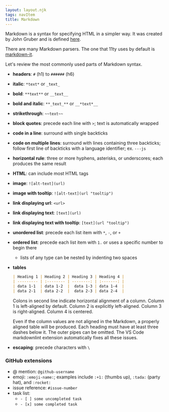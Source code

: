 ```yaml
---
layout: layout.njk
tags: navItem
title: Markdown
---
```


Markdown is a syntax for specifying HTML in a simpler way.
It was created by John Gruber and is
defined [here](https://daringfireball.net/projects/markdown/).

There are many Markdown parsers.
The one that 11ty uses by default is
[markdown-it](https://github.com/markdown-it/markdown-it).

Let's review the most commonly used parts of Markdown syntax.

- **headers**: `#` (h1) to `######` (h6)

- **italic**: `*text*` or `_text_`
- **bold**: `**text**` or `__text__`
- **bold and italic**: `**_text_**` or `__*text*__`
- **strikethrough**: `~~text~~`

- **block quotes**: precede each line with `>`; text is automatically wrapped

- **code in a line**: surround with single backticks
- **code on multiple lines**: surround with lines containing three backticks; follow first line of backticks with a language identifier; ex. `---js`

- **horizontal rule**: three or more hyphens, asterisks, or underscores;
  each produces the same result

- **HTML**: can include most HTML tags

- **image**: `![alt-text](url)`
- **image with tooltip**: `![alt-text](url "tooltip")`

- **link displaying url**: `<url>`
- **link displaying text**: `[text](url)`
- **link displaying text with tooltip**: `[text](url "tooltip")`

- **unordered list**: precede each list item with `*`, `-`, or `+`
- **ordered list**: precede each list item with `1.`
  or uses a specific number to begin there

  - lists of any type can be nested by indenting two spaces

- **tables**

  ```md
  | Heading 1 | Heading 2 | Heading 3 | Heading 4 |
  | --------- | :-------- | --------: | :-------: |
  | data 1-1  | data 1-2  |  data 1-3 | data 1-4  |
  | data 2-1  | data 2-2  |  data 2-3 | data 2-4  |
  ```

  Colons in second line indicate horizontal alignment of a column.
  Column 1 is left-aligned by default.
  Column 2 is explicitly left-aligned.
  Column 3 is right-aligned.
  Column 4 is centered.

  Even if the column values are not aligned in the Markdown,
  a properly aligned table will be produced.
  Each heading must have at least three dashes below it.
  The outer pipes can be omitted.
  The VS Code markdownlint extension automatically fixes all these issues.

- **escaping**: precede characters with `\`

### GitHub extensions

- @ mention: `@github-username`
- emoji: `:emoji-name:`;
  examples include `:+1:` (thumbs up), `:tada:` (party hat), and `:rocket:`
- issue reference: `#issue-number`
- task list:
  - `- [ ] some uncompleted task`
  - `- [x] some completed task`
